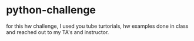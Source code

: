 # python-challenge
for this hw challenge, I used you tube turtorials, hw examples done in class and reached out to my TA's and instructor.
